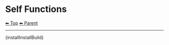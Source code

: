 # Self Functions

<!-- TEMPLATE header 2 -->
[⬅ Top](index.md) [⬅ Parent ](../index.md)
<hr />

{installInstallBuild}
